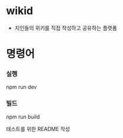 # wikid

- 지인들의 위키를 직접 작성하고 공유하는 플랫폼

# 명령어

### 실행

npm run dev

### 빌드

npm run build

테스트를 위한 README 작성
